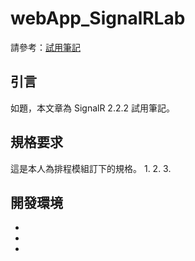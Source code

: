 # webApp_SignalRLab
請參考：[試用筆記](https://asvtitclub.quip.com/Aa2lAq7qJn7w)
## 引言
如題，本文章為 SignalR 2.2.2 試用筆記。

## 規格要求
這是本人為排程模組訂下的規格。
1. 
2.
3.
## 開發環境
* 
* 
* 
